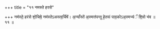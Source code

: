 +++
title = "११ नमस्ते हरसे"

+++
नम॑स्ते॒ हर॑से शो॒चिषे॒ नम॑स्तेऽअस्त्व॒र्चिषे॑। अ॒न्याँस्ते॑ अ॒स्मत्त॑पन्तु हे॒तयः॑ पाव॒कोऽअ॒स्मभ्य॑ँ शि॒वो भ॑व ॥११ ॥